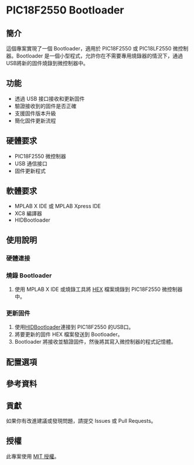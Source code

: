 # PIC18F2550 Bootloader

## 簡介
這個專案實現了一個 Bootloader，適用於 PIC18F2550 或 PIC18LF2550 微控制器。Bootloader 是一個小型程式，允許你在不需要專用燒錄器的情況下，通過USB將新的固件燒錄到微控制器中。

## 功能
- 透過 USB 接口接收和更新固件
- 驗證接收到的固件是否正確
- 支援固件版本升級
- 簡化固件更新流程

## 硬體要求
- PIC18F2550 微控制器
- USB 通信接口
- 固件更新程式

## 軟體要求
- MPLAB X IDE 或 MPLAB Xpress IDE
- XC8 編譯器
- HIDBootloader

## 使用說明

### 硬體連接

### 燒錄 Bootloader
1. 使用 MPLAB X IDE 或燒錄工具將 [HEX](https://github.com/SuperRockManZero/PIC18F2550-Bootloader/blob/main/Code/production/Bootloader_PIC18F2550.production.hex) 檔案燒錄到 PIC18F2550 微控制器中。

### 更新固件
1. 使用[HIDBootloader](https://github.com/SuperRockManZero/PIC18F2550-Bootloader/blob/main/Manual%20and%20Win%20APP/Win/HIDBootloader.exe)連接到 PIC18F2550 的USB口。
2. 將要更新的固件 HEX 檔案發送到 Bootloader。
3. Bootloader 將接收並驗證固件，然後將其寫入微控制器的程式記憶體。

## 配置選項

## 參考資料

## 貢獻
如果你有改進建議或發現問題，請提交 Issues 或 Pull Requests。

## 授權

此專案使用 [MIT 授權](LICENSE)。
